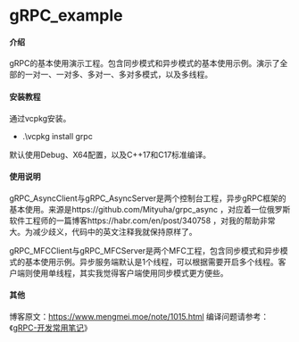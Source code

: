 # gRPC_example

#### 介绍
gRPC的基本使用演示工程。包含同步模式和异步模式的基本使用示例。演示了全部的一对一、一对多、多对一、多对多模式，以及多线程。


#### 安装教程
通过vcpkg安装。

- .\vcpkg install grpc

默认使用Debug、X64配置，以及C++17和C17标准编译。

#### 使用说明

gRPC_AsyncClient与gRPC_AsyncServer是两个控制台工程，异步gRPC框架的基本使用。来源是https://github.com/Mityuha/grpc_async ，对应着一位俄罗斯软件工程师的一篇博客https://habr.com/en/post/340758 ，对我的帮助非常大。为减少歧义，代码中的英文注释我就保持原样了。

gRPC_MFCClient与gRPC_MFCServer是两个MFC工程，包含同步模式和异步模式的基本使用示例。异步服务端默认是1个线程，可以根据需要开启多个线程。客户端则使用单线程，其实我觉得客户端使用同步模式更方便些。

#### 其他
博客原文：https://www.mengmei.moe/note/1015.html
编译问题请参考：《[gRPC-开发常用笔记](https://www.mengmei.moe/note/958.html)》
